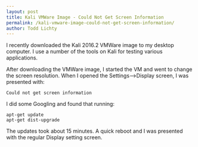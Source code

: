 ```yaml
---
layout: post
title: Kali VMWare Image - Could Not Get Screen Information
permalink: /kali-vmware-image-could-not-get-screen-information/
author: Todd Lichty
---
```

<!--kg-card-begin: markdown--><p>I recently downloaded the Kali 2016.2 VMWare image to my desktop computer. I use a number of the tools on Kali for testing various applications.</p>
<p>After downloading the VMWare image, I started the VM and went to change the screen resolution. When I opened the Settings--&gt;Display screen, I was presented with:</p>
<pre><code>Could not get screen information
</code></pre>
<p>I did some Googling and found that running:</p>
<pre><code>apt-get update
apt-get dist-upgrade
</code></pre>
<p>The updates took about 15 minutes. A quick reboot and I was presented with the regular Display setting screen.</p>
<!--kg-card-end: markdown-->